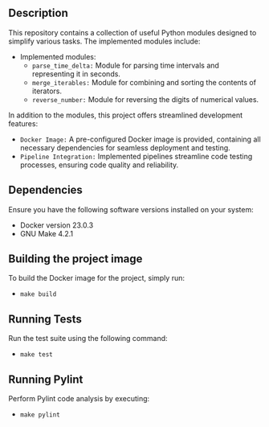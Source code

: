 ## Description
This repository contains a collection of useful Python modules designed to simplify various tasks. The implemented modules include:
- Implemented modules:
    - `parse_time_delta:` Module for parsing time intervals and representing it in seconds.
    - `merge_iterables:` Module for combining and sorting the contents of iterators.
    - `reverse_number:` Мodule for reversing the digits of numerical values.

In addition to the modules, this project offers streamlined development features:
- `Docker Image:` A pre-configured Docker image is provided, containing all necessary dependencies for seamless deployment and testing.
- `Pipeline Integration:` Implemented pipelines streamline code testing processes, ensuring code quality and reliability.

## Dependencies
Ensure you have the following software versions installed on your system:
- Docker version 23.0.3
- GNU Make 4.2.1

## Building the project image
To build the Docker image for the project, simply run:
- `make build`

## Running Tests
Run the test suite using the following command:
- `make test`

## Running Pylint
Perform Pylint code analysis by executing:
- `make pylint`